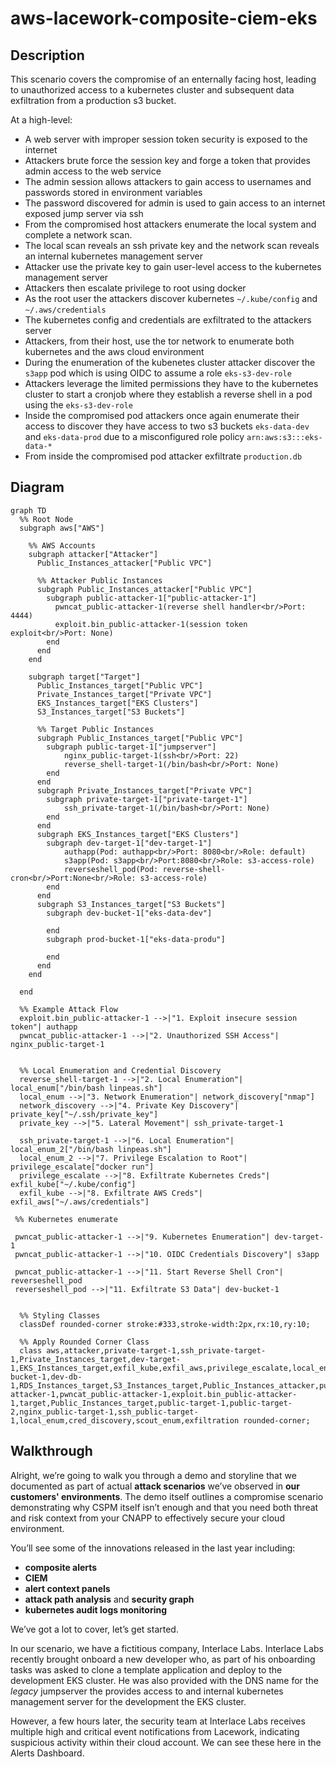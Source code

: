 # aws-lacework-composite-ciem-eks

## Description

This scenario covers the compromise of an enternally facing host, leading to unauthorized access to a kubernetes cluster and subsequent data exfiltration from a production s3 bucket.

At a high-level:

* A web server with improper session token security is exposed to the internet
* Attackers brute force the session key and forge a token that provides admin access to the web service
* The admin session allows attackers to gain access to usernames and passwords stored in environment variables
* The password discovered for admin is used to gain access to an internet exposed jump server via ssh
* From the compromised host attackers enumerate the local system and complete a network scan. 
* The local scan reveals an ssh private key and the network scan reveals an internal kubernetes management server
* Attacker use the private key to gain user-level access to the kubernetes management server
* Attackers then escalate privilege to root using docker
* As the root user the attackers discover kubernetes `~/.kube/config` and `~/.aws/credentials`
* The kubernetes config and credentials are exfiltrated to the attackers server
* Attackers, from their host, use the tor network to enumerate both kubernetes and the aws cloud environment
* During the enumeration of the kubenetes cluster attacker discover the `s3app` pod which is using OIDC to assume a role `eks-s3-dev-role`
* Attackers leverage the limited permissions they have to the kubernetes cluster to start a cronjob where they establish a reverse shell in a pod using the `eks-s3-dev-role`
* Inside the compromised pod attackers once again enumerate their access to discover they have access to two s3 buckets `eks-data-dev` and `eks-data-prod` due to a misconfigured role policy `arn:aws:s3:::eks-data-*`
* From inside the compromised pod attacker exfiltrate `production.db`

## Diagram

```mermaid
graph TD
  %% Root Node
  subgraph aws["AWS"]
    
    %% AWS Accounts
    subgraph attacker["Attacker"]
      Public_Instances_attacker["Public VPC"]
      
      %% Attacker Public Instances
      subgraph Public_Instances_attacker["Public VPC"]
        subgraph public-attacker-1["public-attacker-1"]
          pwncat_public-attacker-1(reverse shell handler<br/>Port: 4444)
          exploit.bin_public-attacker-1(session token exploit<br/>Port: None)
        end
      end
    end
    
    subgraph target["Target"]
      Public_Instances_target["Public VPC"]
      Private_Instances_target["Private VPC"]
      EKS_Instances_target["EKS Clusters"]
      S3_Instances_target["S3 Buckets"]

      %% Target Public Instances
      subgraph Public_Instances_target["Public VPC"]
        subgraph public-target-1["jumpserver"]
            nginx_public-target-1(ssh<br/>Port: 22)
            reverse_shell-target-1(/bin/bash<br/>Port: None)
        end
      end
      subgraph Private_Instances_target["Private VPC"]
        subgraph private-target-1["private-target-1"]
            ssh_private-target-1(/bin/bash<br/>Port: None)
        end
      end
      subgraph EKS_Instances_target["EKS Clusters"]
        subgraph dev-target-1["dev-target-1"]
            authapp(Pod: authapp<br/>Port: 8080<br/>Role: default)
            s3app(Pod: s3app<br/>Port:8080<br/>Role: s3-access-role)
            reverseshell_pod(Pod: reverse-shell-cron<br/>Port:None<br/>Role: s3-access-role)
        end
      end
      subgraph S3_Instances_target["S3 Buckets"]
        subgraph dev-bucket-1["eks-data-dev"]
            
        end
        subgraph prod-bucket-1["eks-data-produ"]
            
        end
      end
    end

  end

  %% Example Attack Flow
  exploit.bin_public-attacker-1 -->|"1. Exploit insecure session token"| authapp
  pwncat_public-attacker-1 -->|"2. Unauthorized SSH Access"| nginx_public-target-1


  %% Local Enumeration and Credential Discovery
  reverse_shell-target-1 -->|"2. Local Enumeration"| local_enum["/bin/bash linpeas.sh"]
  local_enum -->|"3. Network Enumeration"| network_discovery["nmap"]
  network_discovery -->|"4. Private Key Discovery"| private_key["~/.ssh/private_key"]
  private_key -->|"5. Lateral Movement"| ssh_private-target-1

  ssh_private-target-1 -->|"6. Local Enumeration"| local_enum_2["/bin/bash linpeas.sh"]
  local_enum_2 -->|"7. Privilege Escalation to Root"| privilege_escalate["docker run"]
  privilege_escalate -->|"8. Exfiltrate Kubernetes Creds"| exfil_kube["~/.kube/config"]
  exfil_kube -->|"8. Exfiltrate AWS Creds"| exfil_aws["~/.aws/credentials"]

 %% Kubernetes enumerate

 pwncat_public-attacker-1 -->|"9. Kubernetes Enumeration"| dev-target-1
 pwncat_public-attacker-1 -->|"10. OIDC Credentials Discovery"| s3app

 pwncat_public-attacker-1 -->|"11. Start Reverse Shell Cron"| reverseshell_pod
 reverseshell_pod -->|"11. Exfiltrate S3 Data"| dev-bucket-1


  %% Styling Classes
  classDef rounded-corner stroke:#333,stroke-width:2px,rx:10,ry:10;
  
  %% Apply Rounded Corner Class
  class aws,attacker,private-target-1,ssh_private-target-1,Private_Instances_target,dev-target-1,EKS_Instances_target,exfil_kube,exfil_aws,privilege_escalate,local_enum_2,private_key,network_discovery,db-bucket-1,dev-db-1,RDS_Instances_target,S3_Instances_target,Public_Instances_attacker,public-attacker-1,pwncat_public-attacker-1,exploit.bin_public-attacker-1,target,Public_Instances_target,public-target-1,public-target-2,nginx_public-target-1,ssh_public-target-1,local_enum,cred_discovery,scout_enum,exfiltration rounded-corner;
```

## Walkthrough

Alright, we’re going to walk you through a demo and storyline that we documented as part of actual **attack scenarios** we’ve observed in **our customers' environments**. The demo itself outlines a compromise scenario demonstrating why CSPM itself isn’t enough and that you need both threat and risk context from your CNAPP to effectively secure your cloud environment. 

You’ll see some of the innovations released in the last year including:

* **composite alerts**
* **CIEM**
* **alert context panels**
* **attack path analysis** and **security graph**
* **kubernetes audit logs monitoring**

We’ve got a lot to cover, let’s get started.

In our scenario, we have a fictitious company, Interlace Labs. Interlace Labs recently brought onboard a new developer who, as part of his onboarding tasks was asked to clone a template application and deploy to the development EKS cluster. He was also provided with the DNS name for the _legacy_ jumpserver the provides access to and internal kubernetes management server for the development the EKS cluster.

However, a few hours later, the security team at Interlace Labs receives multiple high and critical event notifications from Lacework, indicating suspicious activity within their cloud account. We can see these here in the Alerts Dashboard.